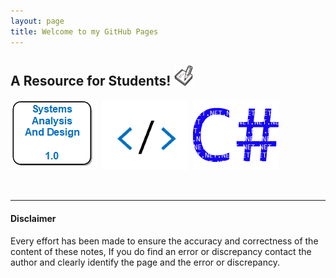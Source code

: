 ```yaml
---
layout: page
title: Welcome to my GitHub Pages
---
```


<!--![favicon](images/favicon-32x32.png)-->
<h2>A Resource for Students! <img src="images/favicon-32x32.png" alt="favicon"></h2>
<a href="anap1525/"><img src="anap1525/anap1525-icon.png" alt="anap1525" title="ANAP1525"></a>&nbsp;
<a href="comp1017/"><img src="comp1017/comp1017-icon.png" alt="comp1017" title="COMP1017"></a>&nbsp;
<a href="cpsc1012/"><img src="cpsc1012/cpsc1012-icon.png" alt="cpsc1012" title="CPSC1012"></a>&nbsp;
<!--
<a href="dmit1530/"><img src="dmit1530/dmit1530-icon.png" alt="dmit1530" title="DMIT1530"></a>&nbsp;
<a href="phys1521/"><img src="phys1521/phys1521-icon.png" alt="phys1521" title="PHYS1521"></a>&nbsp;
<a href="dmit1508/"><img src="dmit1508/dmit1508-icon.png" alt="dmit1508" title="DMIT1508"></a>&nbsp;
<a href="dmit2018/"><img src="dmit2018/dmit2018-icon.png" alt="dmit2018" title="DMIT2018 (HUST)"></a>
<a href="dmit2028/"><img src="dmit2028/dmit2028-icon.png" alt="dmit2028" title="DMIT2028"></a> -->

<br><hr>
#### Disclaimer
Every effort has been made to ensure the accuracy and correctness of the content of these notes, If you do find an error or discrepancy contact the author and clearly identify the page and the error or discrepancy.